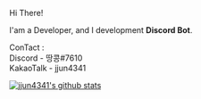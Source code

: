 Hi There!

I'am a Developer, and I development **Discord Bot**.

ConTact : <br>
Discord - 땅콩#7610 <br>
KakaoTalk - jjun4341

[![jjun4341's github stats](https://github-readme-stats.vercel.app/api?username=jjun4341)](https://github.com/jjun4341)
